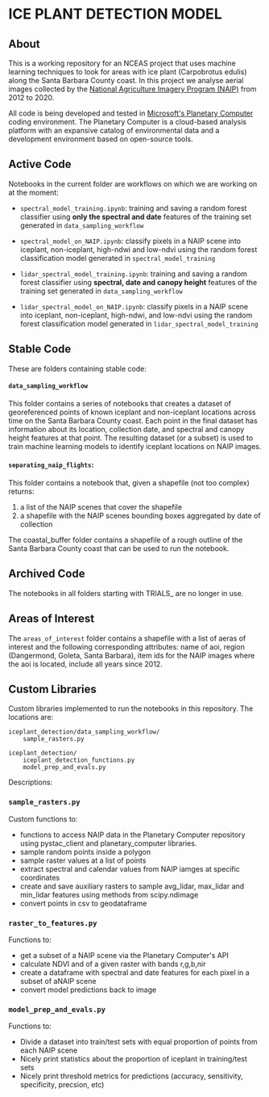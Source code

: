 # ICE PLANT DETECTION MODEL


## About

This is a working repository for an NCEAS project that uses machine learning techniques to look for areas with ice plant (Carpobrotus edulis) along the Santa Barbara County coast. In this project we analyse aerial images collected by the [National Agriculture Imagery Program (NAIP)](https://naip-usdaonline.hub.arcgis.com) from 2012 to 2020. 

All code is being developed and tested in [Microsoft's Planetary Computer](https://planetarycomputer.microsoft.com) coding environment. The Planetary Computer is a cloud-based analysis platform with an expansive catalog of environmental data and a development environment based on open-source tools.

[//]: # (--------------------)

## Active Code 

Notebooks in the current folder are workflows on which we are working on at the moment:

* `spectral_model_training.ipynb`: training and saving a random forest classifier using **only the spectral and date** features of the training set generated in `data_sampling_workflow` 

* `spectral_model_on_NAIP.ipynb`: classify pixels in a NAIP scene into iceplant, non-iceplant, high-ndwi and low-ndvi using the random forest classification model generated in `spectral_model_training`

* `lidar_spectral_model_training.ipynb`: training and saving a random forest classifier using **spectral, date and canopy height** features of the training set generated in `data_sampling_workflow`

* `lidar_spectral_model_on_NAIP.ipynb`: classify pixels in a NAIP scene into iceplant, non-iceplant, high-ndwi, and low-ndvi using the random forest classification model generated in `lidar_spectral_model_training`



[//]: # (--------------------)

## Stable Code

These are folders containing stable code:

#### `data_sampling_workflow`

This folder contains a series of notebooks that creates a dataset of georeferenced points of known iceplant and non-iceplant locations across time on the Santa Barbara County coast. Each point in the final dataset has information about its location, collection date, and spectral and canopy height features at that point. The resulting dataset (or a subset) is used to train machine learning models to identify iceplant locations on NAIP images.  


#### `separating_naip_flights`:

This folder contains a notebook that, given a shapefile (not too complex) returns:

   1. a list of the NAIP scenes that cover the shapefile
   2. a shapefile with the NAIP scenes bounding boxes aggregated by date of collection
    
The coastal_buffer folder contains a shapefile of a rough outline of the Santa Barbara County coast that can be used to run the notebook. 

[//]: # (--------------------)

## Archived Code

The notebooks in all folders starting with TRIALS_ are no longer in use.

[//]: # (--------------------)

## Areas of Interest

The `areas_of_interest` folder contains a shapefile with a list of aeras of interest and the following corresponding attributes: name of aoi, region (Dangermond, Goleta, Santa Barbara), item ids for the NAIP images where the aoi is located, include all years since 2012.  


[//]: # (--------------------)

## Custom Libraries

Custom libraries implemented to run the notebooks in this repository. The locations are:

	iceplant_detection/data_sampling_workflow/
		sample_rasters.py
        
	iceplant_detection/
		iceplant_detection_functions.py
		model_prep_and_evals.py

Descriptions:

### `sample_rasters.py`
Custom functions to:
   - functions to access NAIP data in the Planetary Computer repository using pystac_client and planetary_computer libraries.
   - sample random points inside a polygon    
   - sample raster values at a list of points
   - extract spectral and calendar values from NAIP iamges at specific coordinates
   - create and save auxiliary rasters to sample avg_lidar, max_lidar and min_lidar features using methods from scipy.ndimage 
   - convert points in csv to geodataframe
    
    
### `raster_to_features.py`
Functions to:
   - get a subset of a NAIP scene via the Planetary Computer's API
   - calculate NDVI and of a given raster with bands r,g,b,nir
   - create a dataframe with spectral and date features for each pixel in a subset of aNAIP scene
   - convert model predictions back to image

### `model_prep_and_evals.py`
Functions to:
   - Divide a dataset into train/test sets with equal proportion of points from each NAIP scene
   - Nicely print statistics about the proportion of iceplant in training/test sets
   - Nicely print threshold metrics for predictions (accuracy, sensitivity, specificity, precsion, etc)
